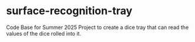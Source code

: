 # surface-recognition-tray
Code Base for Summer 2025 Project to create a dice tray that can read the values of the dice rolled into it.
